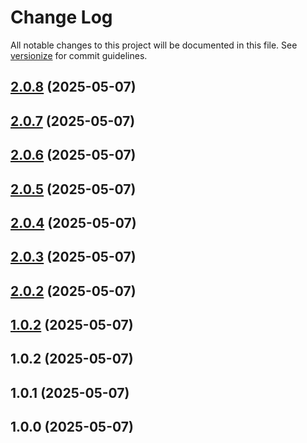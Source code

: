 # Change Log

All notable changes to this project will be documented in this file. See [versionize](https://github.com/versionize/versionize) for commit guidelines.

<a name="2.0.8"></a>
## [2.0.8](https://www.github.com/jpoconnell/MediaInAction/releases/tag/v2.0.8) (2025-05-07)

<a name="2.0.7"></a>
## [2.0.7](https://www.github.com/jpoconnell/MediaInAction/releases/tag/v2.0.7) (2025-05-07)

<a name="2.0.6"></a>
## [2.0.6](https://www.github.com/jpoconnell/MediaInAction/releases/tag/v2.0.6) (2025-05-07)

<a name="2.0.5"></a>
## [2.0.5](https://www.github.com/jpoconnell/MediaInAction/releases/tag/v2.0.5) (2025-05-07)

<a name="2.0.4"></a>
## [2.0.4](https://www.github.com/jpoconnell/MediaInAction/releases/tag/v2.0.4) (2025-05-07)

<a name="2.0.3"></a>
## [2.0.3](https://www.github.com/jpoconnell/MediaInAction/releases/tag/v2.0.3) (2025-05-07)

<a name="2.0.2"></a>
## [2.0.2](https://www.github.com/jpoconnell/MediaInAction/releases/tag/v2.0.2) (2025-05-07)

<a name="1.0.2"></a>
## [1.0.2](https://www.github.com/jpoconnell/MediaInAction/releases/tag/v1.0.2) (2025-05-07)

<a name="1.0.2"></a>
## 1.0.2 (2025-05-07)

<a name="1.0.1"></a>
## 1.0.1 (2025-05-07)

<a name="1.0.0"></a>
## 1.0.0 (2025-05-07)

